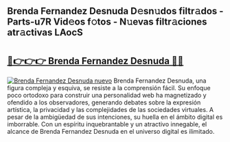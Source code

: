 ## Brenda Fernandez Desnuda D𝚎sn𝚞dos filtr𝚊dos - Parts-u7R Vid𝚎os f𝚘tos - N𝚞evas filtr𝚊ciones atr𝚊ctivas LAocS

# <h2><a href="http://mbbdf7x.tromn.icu/?c=Brenda+Fernandez+Desnuda">🔗👉👉👉 Brenda Fernandez Desnuda 🔗🔗</a></h2>

[![Brenda Fernandez Desnuda nuevo](https://i.imgur.com/pEAQMta.gif)](http://mbbdf7x.tromn.icu/?c=Brenda+Fernandez+Desnuda)
Brenda Fernandez Desnuda, una figura compleja y esquiva, se resiste a la comprensión fácil. Su enfoque poco ortodoxo para construir una personalidad web ha magnetizado y ofendido a los observadores, generando debates sobre la expresión artística, la privacidad y las complejidades de las sociedades virtuales. A pesar de la ambigüedad de sus intenciones, su huella en el ámbito digital es imborrable. Con un espíritu inquebrantable y un atractivo innegable, el alcance de Brenda Fernandez Desnuda en el universo digital es ilimitado.
